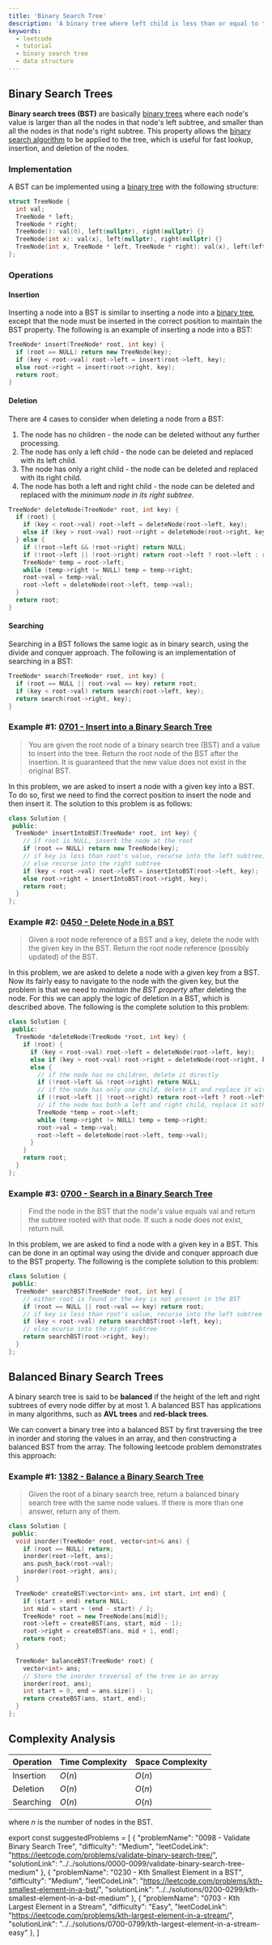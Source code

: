 ```yaml
---
title: 'Binary Search Tree'
description: 'A binary tree where left child is less than or equal to the parent, while the right child is greater'
keywords:
  - leetcode
  - tutorial
  - binary search tree
  - data structure
---
```


<TutorialAuthors names="@ChiragAgg5k"/>

## Binary Search Trees

**Binary search trees (BST)** are basically [binary trees](./binary-tree.md) where each node's value is larger than all the nodes in that node's left subtree, and smaller than all the nodes in that node's right subtree. This property allows the [binary search algorithm](./../basic-topics/binary-search.md) to be applied to the tree, which is useful for fast lookup, insertion, and deletion of the nodes.

### Implementation

A BST can be implemented using a [binary tree](./binary-tree.md) with the following structure:

```cpp
struct TreeNode {
  int val;
  TreeNode * left;
  TreeNode * right;
  TreeNode(): val(0), left(nullptr), right(nullptr) {}
  TreeNode(int x): val(x), left(nullptr), right(nullptr) {}
  TreeNode(int x, TreeNode * left, TreeNode * right): val(x), left(left), right(right) {}
};
```

### Operations

#### Insertion

Inserting a node into a BST is similar to inserting a node into a [binary tree](./binary-tree.md), except that the node must be inserted in the correct position to maintain the BST property. The following is an example of inserting a node into a BST:

```cpp
TreeNode* insert(TreeNode* root, int key) {
  if (root == NULL) return new TreeNode(key);
  if (key < root->val) root->left = insert(root->left, key);
  else root->right = insert(root->right, key);
  return root;
}
```

#### Deletion

There are 4 cases to consider when deleting a node from a BST:

1. The node has no children - the node can be deleted without any further processing.
2. The node has only a left child - the node can be deleted and replaced with its left child.
3. The node has only a right child - the node can be deleted and replaced with its right child.
4. The node has both a left and right child - the node can be deleted and replaced with the *minimum node in its right subtree*.

```cpp
TreeNode* deleteNode(TreeNode* root, int key) {
  if (root) {
    if (key < root->val) root->left = deleteNode(root->left, key);
    else if (key > root->val) root->right = deleteNode(root->right, key);
  } else {
    if (!root->left && !root->right) return NULL;
    if (!root->left || !root->right) return root->left ? root->left : root->right;
    TreeNode* temp = root->left;
    while (temp->right != NULL) temp = temp->right;
    root->val = temp->val;
    root->left = deleteNode(root->left, temp->val);
  }
  return root;
}
```


#### Searching

Searching in a BST follows the same logic as in binary search, using the divide and conquer approach. The following is an implementation of searching in a BST:

```cpp
TreeNode* search(TreeNode* root, int key) {
  if (root == NULL || root->val == key) return root;
  if (key < root->val) return search(root->left, key);
  return search(root->right, key);
}
```


### Example #1: [0701 - Insert into a Binary Search Tree](https://leetcode.com/problems/insert-into-a-binary-search-tree/)

> You are given the root node of a binary search tree (BST) and a value to insert into the tree. Return the root node of the BST after the insertion. It is guaranteed that the new value does not exist in the original BST.

In this problem, we are asked to insert a node with a given key into a BST. To do so, first we need to find the correct position to insert the node and then insert it. The solution to this problem is as follows:

```cpp
class Solution {
 public:
  TreeNode* insertIntoBST(TreeNode* root, int key) {
    // if root is NULL, insert the node at the root
    if (root == NULL) return new TreeNode(key);
    // if key is less than root's value, recurse into the left subtree, 
    // else recurse into the right subtree
    if (key < root->val) root->left = insertIntoBST(root->left, key);
    else root->right = insertIntoBST(root->right, key);
    return root;
  }
};
```

### Example #2: [0450 - Delete Node in a BST](https://leetcode.com/problems/delete-node-in-a-bst/)

> Given a root node reference of a BST and a key, delete the node with the given key in the BST. Return the root node reference (possibly updated) of the BST.

In this problem, we are asked to delete a node with a given key from a BST. Now its fairly easy to navigate to the node with the given key, but the problem is that we need to *maintain the BST property* after deleting the node. For this we can apply the logic of deletion in a BST, which is described above. The following is the complete solution to this problem:

```cpp
class Solution {
 public:
  TreeNode *deleteNode(TreeNode *root, int key) {
    if (root) {
      if (key < root->val) root->left = deleteNode(root->left, key);
      else if (key > root->val) root->right = deleteNode(root->right, key);
      else {
        // if the node has no children, delete it directly
        if (!root->left && !root->right) return NULL;
        // if the node has only one child, delete it and replace it with its child
        if (!root->left || !root->right) return root->left ? root->left : root->right;
        // if the node has both a left and right child, replace it with the minimum
        TreeNode *temp = root->left;
        while (temp->right != NULL) temp = temp->right;
        root->val = temp->val;
        root->left = deleteNode(root->left, temp->val);
      }
    }
    return root;
  }
};
```

### Example #3: [0700 - Search in a Binary Search Tree](https://leetcode.com/problems/search-in-a-binary-search-tree/)

> Find the node in the BST that the node's value equals val and return the subtree rooted with that node. If such a node does not exist, return null.

In this problem, we are asked to find a node with a given key in a BST. This can be done in an optimal way using the divide and conquer approach due to the BST property. The following is the complete solution to this problem:

```cpp
class Solution {
 public:
  TreeNode* searchBST(TreeNode* root, int key) {
    // either root is found or the key is not present in the BST
    if (root == NULL || root->val == key) return root;
    // if key is less than root's value, recurse into the left subtree
    if (key < root->val) return searchBST(root->left, key);
    // else ecurse into the right subtree
    return searchBST(root->right, key);
  }
};
```

## Balanced Binary Search Trees

A binary search tree is said to be **balanced** if the height of the left and right subtrees of every node differ by at most 1. A balanced BST has applications in many algorithms, such as **AVL trees** and **red-black trees**.

We can convert a binary tree into a balanced BST by first traversing the tree in inorder and storing the values in an array, and then constructing a balanced BST from the array. The following leetcode problem demonstrates this approach:

### Example #1: [1382 - Balance a Binary Search Tree](https://leetcode.com/problems/balance-a-binary-search-tree/)

> Given the root of a binary search tree, return a balanced binary search tree with the same node values. If there is more than one answer, return any of them.

```cpp
class Solution {
 public:
  void inorder(TreeNode* root, vector<int>& ans) {
    if (root == NULL) return;
    inorder(root->left, ans);
    ans.push_back(root->val);
    inorder(root->right, ans);
  }

  TreeNode* createBST(vector<int> ans, int start, int end) {
    if (start > end) return NULL;
    int mid = start + (end - start) / 2;
    TreeNode* root = new TreeNode(ans[mid]);
    root->left = createBST(ans, start, mid - 1);
    root->right = createBST(ans, mid + 1, end);
    return root;
  }

  TreeNode* balanceBST(TreeNode* root) {
    vector<int> ans;
    // Store the inorder traversal of the tree in an array
    inorder(root, ans);
    int start = 0, end = ans.size() - 1;
    return createBST(ans, start, end);
  }
};
```

## Complexity Analysis

| Operation | Time Complexity   | Space Complexity   |
| --------- | ----------------- | ------------------ |
| Insertion | $O(n)$            | $O(n)$             |
| Deletion  | $O(n)$            | $O(n)$             |
| Searching | $O(n)$            | $O(n)$             |

where $n$ is the number of nodes in the BST.

export const suggestedProblems = [
  {
    "problemName": "0098 - Validate Binary Search Tree",
    "difficulty": "Medium",
    "leetCodeLink": "https://leetcode.com/problems/validate-binary-search-tree/",
    "solutionLink": "../../solutions/0000-0099/validate-binary-search-tree-medium"
  },
  {
    "problemName": "0230 - Kth Smallest Element in a BST",
    "difficulty": "Medium",
    "leetCodeLink": "https://leetcode.com/problems/kth-smallest-element-in-a-bst/",
    "solutionLink": "../../solutions/0200-0299/kth-smallest-element-in-a-bst-medium"
  },
  {
    "problemName": "0703 - Kth Largest Element in a Stream",
    "difficulty": "Easy",
    "leetCodeLink": "https://leetcode.com/problems/kth-largest-element-in-a-stream/",
    "solutionLink": "../../solutions/0700-0799/kth-largest-element-in-a-stream-easy"
  },
]

<Table title="Suggested Problems" data={suggestedProblems} />